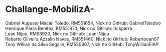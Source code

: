 # Challange-MobilizA-
Gabriel Augusto Maciel Toledo, RM551654, Nick no GitHub: GabrielToledoo <br>
Henrique Parra Benitez, RM551973, Nick no GitHub: rickparra <br>
Luan Nijou, RM98920, Nick no GitHub: Luan-Nijou <br>
Roberto Oliveira Azzalin Navas, RM551460, Nick no GitHub: Robertooan07 <br>
Tony Willian da Silva Segalin, RM550667, Nick no GitHub: TonyWillianFIAP <br>
